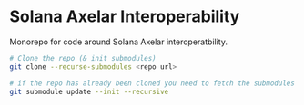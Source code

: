 # Solana Axelar Interoperability

Monorepo for code around Solana Axelar interoperatbility.

```bash
# Clone the repo (& init submodules)
git clone --recurse-submodules <repo url>

# if the repo has already been cloned you need to fetch the submodules
git submodule update --init --recursive
```
